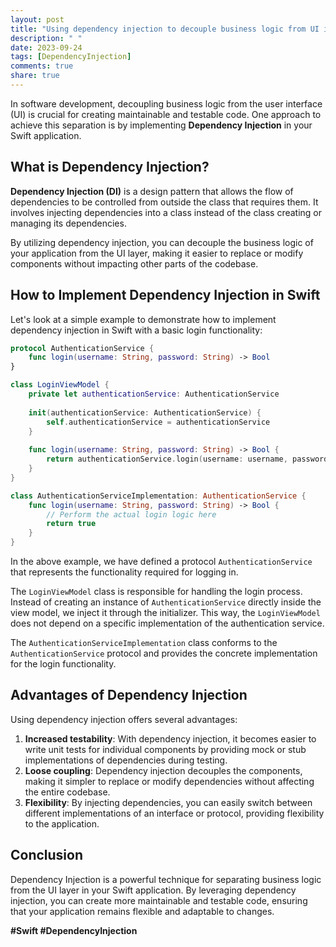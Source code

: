```yaml
---
layout: post
title: "Using dependency injection to decouple business logic from UI in Swift"
description: " "
date: 2023-09-24
tags: [DependencyInjection]
comments: true
share: true
---
```


In software development, decoupling business logic from the user interface (UI) is crucial for creating maintainable and testable code. One approach to achieve this separation is by implementing **Dependency Injection** in your Swift application.

## What is Dependency Injection?

**Dependency Injection (DI)** is a design pattern that allows the flow of dependencies to be controlled from outside the class that requires them. It involves injecting dependencies into a class instead of the class creating or managing its dependencies. 

By utilizing dependency injection, you can decouple the business logic of your application from the UI layer, making it easier to replace or modify components without impacting other parts of the codebase.

## How to Implement Dependency Injection in Swift

Let's look at a simple example to demonstrate how to implement dependency injection in Swift with a basic login functionality:

```swift
protocol AuthenticationService {
    func login(username: String, password: String) -> Bool
}

class LoginViewModel {
    private let authenticationService: AuthenticationService
    
    init(authenticationService: AuthenticationService) {
        self.authenticationService = authenticationService
    }
    
    func login(username: String, password: String) -> Bool {
        return authenticationService.login(username: username, password: password)
    }
}

class AuthenticationServiceImplementation: AuthenticationService {
    func login(username: String, password: String) -> Bool {
        // Perform the actual login logic here
        return true
    }
}
```

In the above example, we have defined a protocol `AuthenticationService` that represents the functionality required for logging in. 

The `LoginViewModel` class is responsible for handling the login process. Instead of creating an instance of `AuthenticationService` directly inside the view model, we inject it through the initializer. This way, the `LoginViewModel` does not depend on a specific implementation of the authentication service.

The `AuthenticationServiceImplementation` class conforms to the `AuthenticationService` protocol and provides the concrete implementation for the login functionality.

## Advantages of Dependency Injection

Using dependency injection offers several advantages:

1. **Increased testability**: With dependency injection, it becomes easier to write unit tests for individual components by providing mock or stub implementations of dependencies during testing.
2. **Loose coupling**: Dependency injection decouples the components, making it simpler to replace or modify dependencies without affecting the entire codebase.
3. **Flexibility**: By injecting dependencies, you can easily switch between different implementations of an interface or protocol, providing flexibility to the application.

## Conclusion

Dependency Injection is a powerful technique for separating business logic from the UI layer in your Swift application. By leveraging dependency injection, you can create more maintainable and testable code, ensuring that your application remains flexible and adaptable to changes.

**#Swift #DependencyInjection**